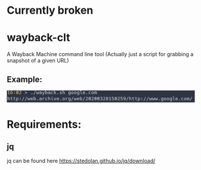 # Currently broken

# wayback-clt
A Wayback Machine command line tool (Actually just a script for grabbing a snapshot of a given URL)

## Example:
![Example](/example.png)

# Requirements:

## jq
jq can be found here https://stedolan.github.io/jq/download/
